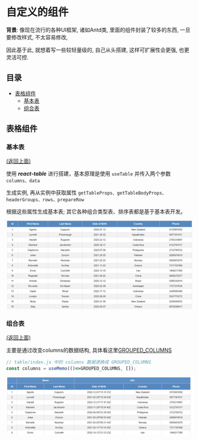 # 自定义的组件

**背景**: 像现在流行的各种UI框架, 诸如Antd类, 里面的组件封装了较多的东西, 一旦要修改样式, 不太容易修改,

因此基于此, 就想着写一些较轻量级的, 自己从头搭建, 这样可扩展性会更强, 也更灵活可控.


## 目录

- [表格组件](#表格组件)
    - [基本表](#基本表) 
    - [组合表](#组合表)


## 表格组件


### 基本表
[(返回上面)](#目录)

使用 ***react-table*** 进行搭建，基本原理是使用 ```useTable``` 并传入两个参数 ```columns、data```

生成实例, 再从实例中获取属性 ```getTableProps、getTableBodyProps、headerGroups、rows、prepareRow``` 

根据这些属性生成基本表; 其它各种组合类型表、排序表都是基于基本表开发。

![basic table](https://github.com/BlueOrgreen/basic-conponents/blob/master/imgs/basic-component.png)


### 组合表
[(返回上面)](#目录)

主要是通过改变columns的数据结构, 
具体看这里[GROUPED_COLUMNS](https://github.com/BlueOrgreen/basic-conponents/blob/master/src/components/table/columns.js)

```js
// table/index.js 中的 columns 数据源换成 GROUPED_COLUMNS
const columns = useMemo(()=>GROUPED_COLUMNS, []);
```

![header-group-table](https://github.com/BlueOrgreen/basic-conponents/blob/master/imgs/header-group-table.png)
